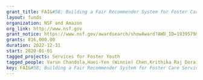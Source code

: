 ```yaml
---
grant_title: FAI&#58; Building a Fair Recommender System for Foster Care Services within the Constraints of a Sociotechnical System
layout: funds
organization: NSF and Amazon
org_link: http://www.nsf.gov
grant_notice: https://www.nsf.gov/awardsearch/showAward?AWD_ID=1939579&HistoricalAwards=false
grants: 816,000.00
duration: 2022-12-31
start: 2020-01-01
tagged_projects: Services for Foster Youth
tagged_people: Varun Chandola,Huei-Yen (Winnie) Chen,Krithika Raj Dorai Raj,Yuhao Du,Yanbo Guo,Seventy Hall,Jacqueline Hannan,Prakshal Jain,Isys Johnson,Hope Kara,Atri Rudra,Melanie Sage,Hannah Wilcox,Connor Wurst,Jason Yan,Kenneth Joseph==>>Principal_Investigator
key: FAI&#58; Building a Fair Recommender System for Foster Care Services within the Constraints of a Sociotechnical System
---
```

